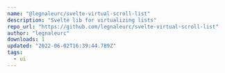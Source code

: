 ```yaml
---
name: "@legnaleurc/svelte-virtual-scroll-list"
description: "Svelte lib for virtualizing lists"
repo_url: "https://github.com/legnaleurc/svelte-virtual-scroll-list"
author: "legnaleurc"
downloads: 1
updated: "2022-06-02T16:39:44.789Z"
tags: 
  - ui
---
```

